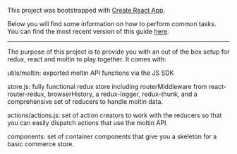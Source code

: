This project was bootstrapped with [Create React App](https://github.com/facebookincubator/create-react-app).

Below you will find some information on how to perform common tasks.<br>
You can find the most recent version of this guide [here](https://github.com/facebookincubator/create-react-app/blob/master/packages/react-scripts/template/README.md).


---

The purpose of this project is to provide you with an out of the box setup for redux, react and moltin to play together. It comes with:

utils/moltin: exported moltin API functions via the JS SDK

store.js: fully functional redux store including routerMiddleware from react-router-redux, browserHistory, a redux-logger, redux-thunk, and a comprehensive set of reducers to handle moltin data.

actions/actions.js: set of action creators to work with the reducers so that you can easily dispatch actions that use the moltin API.

components: set of container components that give you a skeleton for a basic commerce store.